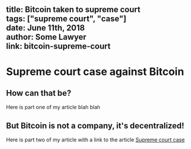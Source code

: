 title: Bitcoin taken to supreme court  
tags: ["supreme court", "case"]  
date: June 11th, 2018  
author: Some Lawyer  
link: bitcoin-supreme-court  
---
# Supreme court case against Bitcoin
## How can that be?
Here is part one of my article blah blah  
## But Bitcoin is not a company, it's decentralized!
Here is part two of my article with a link to the article [Supreme court case](https://www.supremecourt.ca/bitcoin)  

